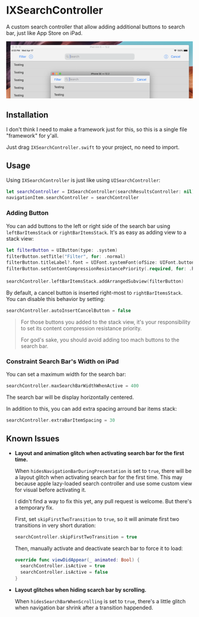 # IXSearchController
A custom search controller that allow adding additional buttons to search bar, just like App Store on iPad.

![preview](preview.png)



## Installation

I don't think I need to make a framework just for this, so this is a single file "framework" for y'all.

Just drag `IXSearchController.swift` to your project, no need to import.

## Usage

Using `IXSearchController` is just like using `UISearchController`:

```swift
let searchController = IXSearchController(searchResultsController: nil)
navigationItem.searchController = searchController
```

### Adding Button

You can add buttons to the left or right side of the search bar using `leftBarItemsStack` or `rightBarItemsStack`. It's as easy as adding view to a stack view:

```swift
let filterButton = UIButton(type: .system)
filterButton.setTitle("Filter", for: .normal)
filterButton.titleLabel?.font = UIFont.systemFont(ofSize: UIFont.buttonFontSize)
filterButton.setContentCompressionResistancePriority(.required, for: .horizontal)

searchController.leftBarItemsStack.addArrangedSubview(filterButton)
```

By default, a cancel button is inserted right-most to `rightBarItemsStack`. You can disable this behavior by setting:

```swift
searchController.autoInsertCancelButton = false
```

> For those buttons you added to the stack view, it's your responsibility to set its content compression resistance priority.
>
> For god's sake, you should avoid adding too mach buttons to the search bar.

### Constraint Search Bar's Width on iPad

You can set a maximum width for the search bar:

```swift
searchController.maxSearchBarWidthWhenActive = 400
```

The search bar will be display horizontally centered.

In addition to this, you can add extra spacing arround bar items stack:

```swift
searchController.extraBarItemSpacing = 30
```

## Known Issues

- **Layout and animation glitch when activating search bar for the first time.**

  When `hidesNavigationBarDuringPresentation` is set to `true`, there will be a layout glitch when activating search bar for the first time. This may because apple lazy-loaded search controller and use some custom view for visual before activating it.

  I didn't find a way to fix this yet, any pull request is welcome. But there's a temporary fix.

  First, set `skipFirstTwoTransition` to `true`, so it will animate first two transitions in very short duration:

  ```swift
  searchController.skipFirstTwoTransition = true
  ```

  Then, manually activate and deactivate search bar to force it to load:

  ```swift
  override func viewDidAppear(_ animated: Bool) {
    searchController.isActive = true
    searchController.isActive = false
  }
  ```

- **Layout glitches when hiding scarch bar by scrolling.**

  When `hidesSearchBarWhenScrolling` is set to `true`, there's a little glitch when navigation bar shrink after a transition happended. 